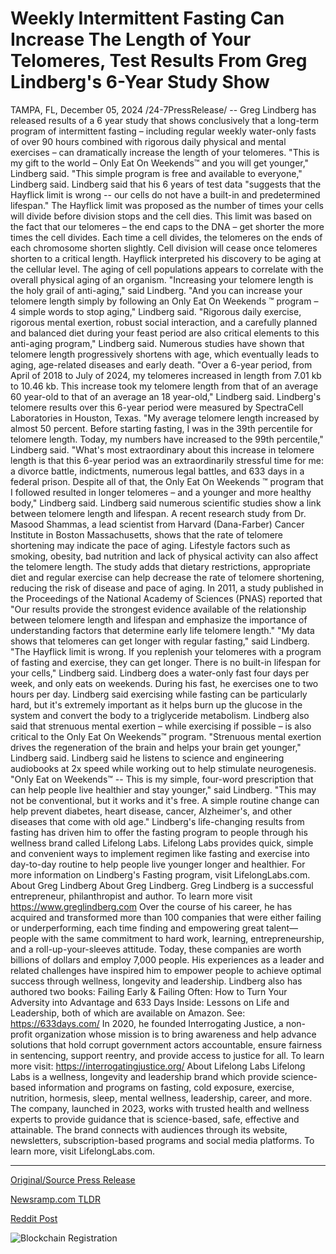 # Weekly Intermittent Fasting Can Increase The Length of Your Telomeres, Test Results From Greg Lindberg's 6-Year Study Show

TAMPA, FL, December 05, 2024 /24-7PressRelease/ -- Greg Lindberg has released results of a 6 year study that shows conclusively that a long-term program of intermittent fasting – including regular weekly water-only fasts of over 90 hours combined with rigorous daily physical and mental exercises – can dramatically increase the length of your telomeres.  "This is my gift to the world – Only Eat On Weekends™ and you will get younger," Lindberg said. "This simple program is free and available to everyone," Lindberg said.  Lindberg said that his 6 years of test data "suggests that the Hayflick limit is wrong -- our cells do not have a built-in and predetermined lifespan." The Hayflick limit was proposed as the number of times your cells will divide before division stops and the cell dies. This limit was based on the fact that our telomeres – the end caps to the DNA – get shorter the more times the cell divides.  Each time a cell divides, the telomeres on the ends of each chromosome shorten slightly. Cell division will cease once telomeres shorten to a critical length. Hayflick interpreted his discovery to be aging at the cellular level. The aging of cell populations appears to correlate with the overall physical aging of an organism.   "Increasing your telomere length is the holy grail of anti-aging," said Lindberg. "And you can increase your telomere length simply by following an Only Eat On Weekends ™ program – 4 simple words to stop aging," Lindberg said. "Rigorous daily exercise, rigorous mental exertion, robust social interaction, and a carefully planned and balanced diet during your feast period are also critical elements to this anti-aging program," Lindberg said.  Numerous studies have shown that telomere length progressively shortens with age, which eventually leads to aging, age-related diseases and early death.   "Over a 6-year period, from April of 2018 to July of 2024, my telomeres increased in length from 7.01 kb to 10.46 kb. This increase took my telomere length from that of an average 60 year-old to that of an average an 18 year-old," Lindberg said. Lindberg's telomere results over this 6-year period were measured by SpectraCell Laboratories in Houston, Texas.  "My average telomere length increased by almost 50 percent. Before starting fasting, I was in the 39th percentile for telomere length. Today, my numbers have increased to the 99th percentile," Lindberg said.  "What's most extraordinary about this increase in telomere length is that this 6-year period was an extraordinarily stressful time for me: a divorce battle, indictments, numerous legal battles, and 633 days in a federal prison. Despite all of that, the Only Eat On Weekends ™ program that I followed resulted in longer telomeres – and a younger and more healthy body," Lindberg said.  Lindberg said numerous scientific studies show a link between telomere length and lifespan. A recent research study from Dr. Masood Shammas, a lead scientist from Harvard (Dana-Farber) Cancer Institute in Boston Massachusetts, shows that the rate of telomere shortening may indicate the pace of aging. Lifestyle factors such as smoking, obesity, bad nutrition and lack of physical activity can also affect the telomere length. The study adds that dietary restrictions, appropriate diet and regular exercise can help decrease the rate of telomere shortening, reducing the risk of disease and pace of aging.   In 2011, a study published in the Proceedings of the National Academy of Sciences (PNAS) reported that "Our results provide the strongest evidence available of the relationship between telomere length and lifespan and emphasize the importance of understanding factors that determine early life telomere length."  "My data shows that telomeres can get longer with regular fasting," said Lindberg. "The Hayflick limit is wrong. If you replenish your telomeres with a program of fasting and exercise, they can get longer. There is no built-in lifespan for your cells," Lindberg said.  Lindberg does a water-only fast four days per week, and only eats on weekends. During his fast, he exercises one to two hours per day. Lindberg said exercising while fasting can be particularly hard, but it's extremely important as it helps burn up the glucose in the system and convert the body to a triglyceride metabolism.   Lindberg also said that strenuous mental exertion – while exercising if possible – is also critical to the Only Eat On Weekends™ program. "Strenuous mental exertion drives the regeneration of the brain and helps your brain get younger," Lindberg said. Lindberg said he listens to science and engineering audiobooks at 2x speed while working out to help stimulate neurogenesis.  "Only Eat on Weekends™ -- This is my simple, four-word prescription that can help people live healthier and stay younger," said Lindberg. "This may not be conventional, but it works and it's free. A simple routine change can help prevent diabetes, heart disease, cancer, Alzheimer's, and other diseases that come with old age."  Lindberg's life-changing results from fasting has driven him to offer the fasting program to people through his wellness brand called Lifelong Labs. Lifelong Labs provides quick, simple and convenient ways to implement regimen like fasting and exercise into day-to-day routine to help people live younger longer and healthier.  For more information on Lindberg's Fasting program, visit LifelongLabs.com.  About Greg Lindberg  About Greg Lindberg. Greg Lindberg is a successful entrepreneur, philanthropist and author. To learn more visit https://www.greglindberg.com Over the course of his career, he has acquired and transformed more than 100 companies that were either failing or underperforming, each time finding and empowering great talent—people with the same commitment to hard work, learning, entrepreneurship, and a roll-up-your-sleeves attitude. Today, these companies are worth billions of dollars and employ 7,000 people. His experiences as a leader and related challenges have inspired him to empower people to achieve optimal success through wellness, longevity and leadership. Lindberg also has authored two books: Failing Early & Failing Often: How to Turn Your Adversity into Advantage and 633 Days Inside: Lessons on Life and Leadership, both of which are available on Amazon. See: https://633days.com/ In 2020, he founded Interrogating Justice, a non-profit organization whose mission is to bring awareness and help advance solutions that hold corrupt government actors accountable, ensure fairness in sentencing, support reentry, and provide access to justice for all. To learn more visit: https://interrogatingjustice.org/  About Lifelong Labs   Lifelong Labs is a wellness, longevity and leadership brand which provide science-based information and programs on fasting, cold exposure, exercise, nutrition, hormesis, sleep, mental wellness, leadership, career, and more. The company, launched in 2023, works with trusted health and wellness experts to provide guidance that is science-based, safe, effective and attainable. The brand connects with audiences through its website, newsletters, subscription-based programs and social media platforms. To learn more, visit LifelongLabs.com. 

---

[Original/Source Press Release](https://www.24-7pressrelease.com/press-release/516812/weekly-intermittent-fasting-can-increase-the-length-of-your-telomeres-test-results-from-greg-lindbergs-6-year-study-show)
                    

[Newsramp.com TLDR](https://newsramp.com/curated-news/intermittent-fasting-study-shows-dramatic-telomere-length-increase/34acfba30fcd996f78dded7aceaca564) 

 



[Reddit Post](https://www.reddit.com/r/HealthCareNewsInfo/comments/1h7iemq/intermittent_fasting_study_shows_dramatic/) 



![Blockchain Registration](https://cdn.newsramp.app/24-7PressRelease/qrcode/2412/5/boss5Bj5.webp)